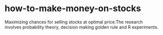 # how-to-make-money-on-stocks
Maximizing chances for selling stocks at optimal price.The research involves probability theory, decision making golden rule and R experiments.
